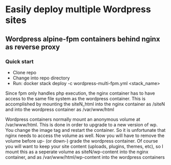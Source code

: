 # Easily deploy multiple Wordpress sites
## Wordpress alpine-fpm containers behind nginx as reverse proxy

### Quick start

 * Clone repo
 * Change into repo directory
 * Run: docker stack deploy -c wordpress-multi-fpm.yml <stack_name>


Since fpm only handles php execution, the nginx container has to have access to the same file system as
the wordpress container. This is accomplished by mounting the siteN_html into the nginx container as
/siteN and into the wordpress container as /var/www/html

Wordpress containers normally mount an anonymous volume at /var/www/html. This is done in order to upgrade
to a new version of wp. You change the image tag and restart the container. So it is unfortunate that 
nginx needs to access the volume as well. Now you will have to remove the volume before up- (or down-) grade
the wordpress container. Of course you will want to keep your site content (uploads, plugins, themes, etc), so
I mount this as a seperate volume as siteN/wp-content into the nginx container, and as /var/www/html/wp-content
into the wordpress containers







